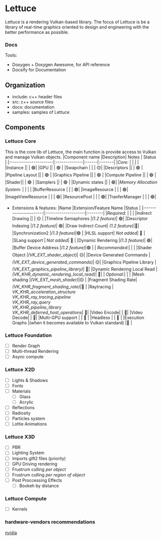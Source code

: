 # Lettuce

Lettuce is a rendering Vulkan-based library.
The focus of Lettuce is be a library of real-time graphics oriented to design and engineering with the better
performance as possible.

### Docs

Tools:

- Doxygen + Doxygen Awesome, for API reference
- Docsify for Documentation

## Organization

- include: c++ header files
- src: c++ source files
- docs: documentation
- samples: samples of Lettuce

## Components

### Lettuce Core

This is the core lib of Lettuce, the main function is provide access to Vulkan and manage Vulkan objects.
|Component name |Description| Notes | Status |
|:----------------------|:--------------|:------|:-------|
|_Core:_ | | | |
|Instance || | 🟢|
|GPU || | 🟢 |
|Swapchain | | | 🟡|
|Descriptors || | 🟢 |
|Pipeline Layout || | 🟢 |
|Graphics Pipeline || | 🟢 |
|Compute Pipeline || | 🟢 |
|Shader|| | 🟢 |
|Samplers || | 🟢 |
|Dynamic states || | 🟢|
|_Memory Allocation System:_ | | | |
|BufferResource | | | 🟢|
|ImageResource | | | 🟢|
|ImageViewResource | | | 🟢|
|ResourcePool | | | 🟢|
|TranferManager | | | 🟢|

- Extensions & features:
  |Name |Extension/Feature Name |Status |
  |:----------------------|:--------------------|:--------|
  |_Required:_ | | |
  |Indirect Drawing || | 🟡 |
  |Timeline Semaphores |_(1.2 feature)_| 🟢|
  |Descriptor Indexing |_(1.2 feature)_| 🟢|
  |Draw Indirect Count| _(1.2 feature)_|🚧|
  |Synchronization2 |_(1.3 feature)_|🟢 |
  |HLSL support| _Not added_| 🚧 |
  |SLang support | _Not added_| 🚧 |
  |Dynamic Rendering |_(1.3 feature)_| 🟢|
  |Buffer Device Address |_(1.2 feature)_|🟢 |
  | _Recommended:_| | |
  |Shader Object |_(VK_EXT_shader_object)_| 🟡|
  |Device Generated Commands |_(VK_EXT_device_generated_commands)_| 🟡|
  |Graphics Pipeline Library |_(VK_EXT_graphics_pipeline_library)_| 🚧|
  |Dynamic Rendering Local Read |_(VK_KHR_dynamic_rendering_local_read)_| 🚧|
  | _Optional:_| | |
  |Mesh shading |_(VK_EXT_mesh_shader)_|🟡 |
  |Fragment Shading Rate| _(VK_KHR_fragment_shading_rate)_|🚧 |
  |Raytracing | _VK_KHR_acceleration_structure_ <br> _VK_KHR_ray_tracing_pipeline_ <br> _VK_KHR_ray_query_ <br> _VK_KHR_pipeline_library_ <br> _VK_KHR_deferred_host_operations_| 🚧|
  |Video Encode| | 🚧|
  |Video Decode| | 🚧|
  |Multi-GPU support | | 🚧 |
  |Headless | | 🚧 |
  |Execution Graphs |(when it becomes available to Vulkan standard) |🚧 |
  
### Lettuce Foundation

- [ ] Render Graph
- [ ] Multi-thread Rendering
- [ ] Async compute
### Lettuce X2D

- [ ] Lights & Shadows
- [ ] Fonts
- [ ] Materials
  - [ ] Glass
  - [ ] Acrylic
- [ ] Reflections
- [ ] Radiosity
- [ ] Particles system
- [ ] Lottie Animations

### Lettuce X3D

- [ ] PBR
- [ ] Lighting System
- [ ] Imports glft2 files (priority)
- [ ] GPU Driving rendering
- [ ] Frustrum culling _per object_
- [ ] Frustrum culling _per region of object_
- [ ] Post Proccessing Effects
  - [ ] Bookeh by distance

### Lettuce Compute

- [ ] Kernels

### hardware-vendors recommendations

[nvidia](https://developer.nvidia.com/blog/vulkan-dos-donts/)
